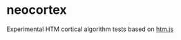
# neocortex

Experimental HTM cortical algorithm tests based on [htm.js](https://github.com/htm-community/htm.js)
